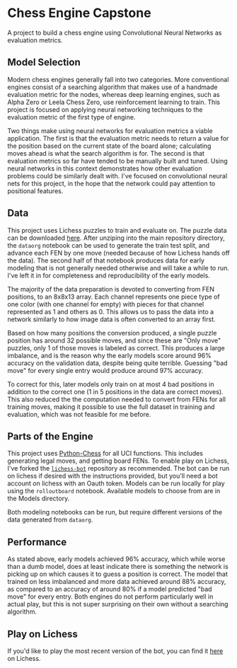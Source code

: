# Chess Engine Capstone

A project to build a chess engine using Convolutional Neural Networks as evaluation metrics.

## Model Selection

Modern chess engines generally fall into two categories. More conventional engines consist of a searching algorithm that makes use of a handmade evaluation metric for the nodes, whereas deep learning engines, such as Alpha Zero or Leela Chess Zero, use reinforcement learning to train. This project is focused on applying neural networking techniques to the evaluation metric of the first type of engine.

Two things make using neural networks for evaluation metrics a viable application. The first is that the evaluation metric needs to return a value for the position based on the current state of the board alone; calculating moves ahead is what the search algorithm is for. The second is that evaluation metrics so far have tended to be manually built and tuned. Using neural networks in this context demonstrates how other evaluation problems could be similarly dealt with. I've focused on convolutional neural nets for this project, in the hope that the network could pay attention to positional features.

## Data

This project uses Lichess puzzles to train and evaluate on. The puzzle data can be downloaded [here](https://database.lichess.org/#puzzles). After unziping into the main repository directory, the `dataorg` notebook can be used to generate the train test split, and advance each FEN by one move (needed because of how Lichess hands off the data). The second half of that notebook produces data for early modeling that is not generally needed otherwise and will take a while to run. I've left it in for completeness and reproducibility of the early models.

The majority of the data preparation is devoted to converting from FEN positions, to an 8x8x13 array. Each channel represents one piece type of one color (with one channel for empty) with pieces for that channel represented as 1 and others as 0. This allows us to pass the data into a network similarly to how image data is often converted to an array first.

Based on how many positions the conversion produced, a single puzzle position has around 32 possible moves, and since these are "Only move" puzzles, only 1 of those moves is labeled as correct. This produces a large imbalance, and is the reason why the early models score around 96% accuracy on the validation data, despite being quite terrible. Guessing "bad move" for every single entry would produce around 97% accuracy.

To correct for this, later models only train on at most 4 bad positions in addition to the correct one (1 in 5 positions in the data are correct moves). This also reduced the the computation needed to convert from FENs for all training moves, making it possible to use the full dataset in training and evaluation, which was not feasible for me before.

## Parts of the Engine

This project uses [Python-Chess](https://github.com/niklasf/python-chess) for all UCI functions. This includes generating legal moves, and getting board FENs. To enable play on Lichess, I've forked the [`lichess-bot`](https://github.com/UpGoerFive/lichess-bot) repository as recommended. The bot can be run on lichess if desired with the instructions provided, but you'll need a bot account on lichess with an Oauth token. Models can be run locally for play using the `rolloutboard` notebook. Available models to choose from are in the Models directory.

Both modeling notebooks can be run, but require different versions of the data generated from `dataorg`.

## Performance

As stated above, early models achieved 96% accuracy, which while worse than a dumb model, does at least indicate there is something the network is picking up on which causes it to guess a position is correct. The model that trained on less imbalanced and more data achieved around 88% accuracy, as compared to an accuracy of around 80% if a model predicted "bad move" for every entry. Both engines do not perform particularly well in actual play, but this is not super surprising on their own without a searching algorithm.

## Play on Lichess

If you'd like to play the most recent version of the bot, you can find it [here](https://lichess.org/@/PuzzledBot) on Lichess.
